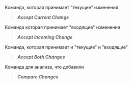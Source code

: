 Команда, которая принимает "текущие" изменения 
> ***Accept Current Change***

Команда которая принимает "входящие" изменения
>***Accept Incoming Change***

Команда, которая принимает и "текущие" и "входящие"
>***Accept Both Changes***

Команда для анализа, что добавили
>***Compare Changes***

